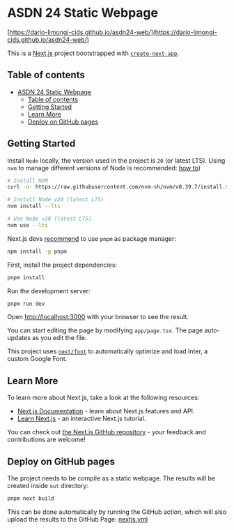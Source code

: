 # ASDN 24 Static Webpage

[https://dario-limongi-cids.github.io/asdn24-web/](https://dario-limongi-cids.github.io/asdn24-web/)

This is a [Next.js](https://nextjs.org/) project bootstrapped with [`create-next-app`](https://github.com/vercel/next.js/tree/canary/packages/create-next-app).

## Table of contents
- [ASDN 24 Static Webpage](#asdn-24-static-webpage)
  - [Table of contents](#table-of-contents)
  - [Getting Started](#getting-started)
  - [Learn More](#learn-more)
  - [Deploy on GitHub pages](#deploy-on-github-pages)


## Getting Started

Install `Node` locally, the version used in the project is `20` (or latest LTS). Using `nvm` to manage different versions of Node is recommended: [how to](https://github.com/nvm-sh/nvm?tab=readme-ov-file#usage))
```bash
# Install NVM
curl -o- https://raw.githubusercontent.com/nvm-sh/nvm/v0.39.7/install.sh | bash

# Install Node v20 (latest LTS)
nvm install --lts

# Use Node v20 (latest LTS)
nvm use --lts
```

Next.js devs [recommend](https://nextjs.org/learn/dashboard-app/getting-started#creating-a-new-project) to use `pnpm` as package manager:
```bash
npm install -g pnpm
```

First, install the project dependencies:

```bash
pnpm install
```

Run the development server:

```bash
pnpm run dev
```

Open [http://localhost:3000](http://localhost:3000) with your browser to see the result.

You can start editing the page by modifying `app/page.tsx`. The page auto-updates as you edit the file.

This project uses [`next/font`](https://nextjs.org/docs/basic-features/font-optimization) to automatically optimize and load Inter, a custom Google Font.

## Learn More

To learn more about Next.js, take a look at the following resources:

- [Next.js Documentation](https://nextjs.org/docs) - learn about Next.js features and API.
- [Learn Next.js](https://nextjs.org/learn) - an interactive Next.js tutorial.

You can check out [the Next.js GitHub repository](https://github.com/vercel/next.js/) - your feedback and contributions are welcome!

## Deploy on GitHub pages

The project needs to be compile as a static webpage. The results will be created inside `out` directory:

```bash
pnpm next build
```

This can be done automatically by running the GitHub action, which will also upload the results to the GitHub Page: [nextjs.yml](/.github/workflows/nextjs.yml)
